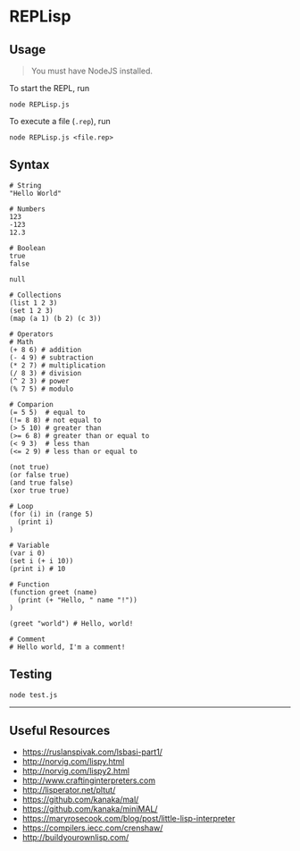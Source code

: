 # REPLisp

## Usage

  > You must have NodeJS installed.

  To start the REPL, run
  ```
  node REPLisp.js
  ```
  To execute a file (`.rep`), run
  ```
  node REPLisp.js <file.rep>
  ```

## Syntax

  ```
  # String
  "Hello World"
  
  # Numbers
  123
  -123
  12.3

  # Boolean
  true
  false

  null

  # Collections
  (list 1 2 3)
  (set 1 2 3)
  (map (a 1) (b 2) (c 3))

  # Operators
  # Math
  (+ 8 6) # addition
  (- 4 9) # subtraction
  (* 2 7) # multiplication
  (/ 8 3) # division
  (^ 2 3) # power
  (% 7 5) # modulo

  # Comparion
  (= 5 5)  # equal to
  (!= 8 8) # not equal to
  (> 5 10) # greater than
  (>= 6 8) # greater than or equal to
  (< 9 3)  # less than
  (<= 2 9) # less than or equal to
  
  (not true)
  (or false true)
  (and true false)
  (xor true true)

  # Loop
  (for (i) in (range 5)
    (print i)
  )
  
  # Variable
  (var i 0)
  (set i (+ i 10))
  (print i) # 10

  # Function
  (function greet (name)
    (print (+ "Hello, " name "!"))
  )

  (greet "world") # Hello, world!

  # Comment
  # Hello world, I'm a comment!
  ```

## Testing

  ```
  node test.js
  ```

---

## Useful Resources

- https://ruslanspivak.com/lsbasi-part1/
- http://norvig.com/lispy.html
- http://norvig.com/lispy2.html
- http://www.craftinginterpreters.com
- http://lisperator.net/pltut/
- https://github.com/kanaka/mal/
- https://github.com/kanaka/miniMAL/
- https://maryrosecook.com/blog/post/little-lisp-interpreter
- https://compilers.iecc.com/crenshaw/
- http://buildyourownlisp.com/